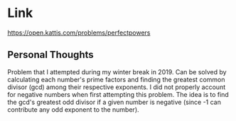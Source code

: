# Link

https://open.kattis.com/problems/perfectpowers

## Personal Thoughts

Problem that I attempted during my winter break in 2019. Can be solved by calculating each number's prime factors and finding the greatest common divisor (gcd) among their respective exponents. I did not properly account for negative numbers when first attempting this problem. The idea is to find the gcd's greatest odd divisor if a given number is negative (since -1 can contribute any odd exponent to the number).
